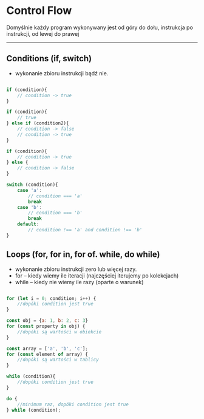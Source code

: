# Control Flow

Domyślnie każdy program wykonywany jest od góry do dołu, 
instrukcja po instrukcji, od lewej do prawej


---

## Conditions (if, switch)

- wykonanie zbioru instrukcji bądź nie.

```js

if (condition){
    // condition -> true
}

if (condition){
    // true
} else if (condition2){
    // condition -> false
    // condition -> true
}

if (condition){
    // condition -> true
} else {
    // condition -> false
}

switch (condition){
    case 'a':
        // condition === 'a'
        break
    case 'b':
        // condition === 'b'
        break
    default:
        // condition !== 'a' and condition !== 'b'
}

```

## Loops (for, for in, for of. while, do while)

- wykonanie zbioru instrukcji zero lub więcej razy.
- for – kiedy wiemy ile iteracji (najczęściej iterujemy po kolekcjach)
- while – kiedy nie wiemy ile razy (oparte o warunek)

```js

for (let i = 0; condition; i++) {
    //dopóki condition jest true
}

const obj = {a: 1, b: 2, c: 3}
for (const property in obj) {
    //dopóki są wartości w obiekcie
}

const array = ['a', 'b', 'c'];
for (const element of array) {
    //dopóki są wartości w tablicy
}

while (condition){
    //dopóki condition jest true
}

do {
    //minimum raz, dopóki condition jest true
} while (condition);

```












